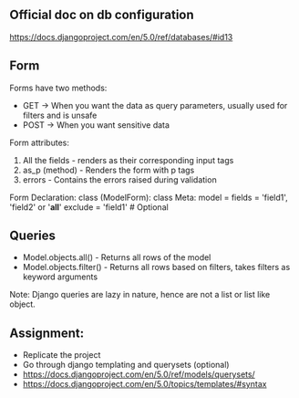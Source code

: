 ## Official doc on db configuration
https://docs.djangoproject.com/en/5.0/ref/databases/#id13

## Form
Forms have two methods:
- GET -> When you want the data as query parameters, usually used for filters and is unsafe
- POST -> When you want sensitive data

Form attributes:
1. All the fields - renders as their corresponding input tags
2. as_p (method) - Renders the form with p tags
3. errors - Contains the errors raised during validation

Form Declaration:
class <FormName>(ModelForm):
    class Meta:
        model = <Model>
        fields = 'field1', 'field2' or '__all__'
        exclude = 'field1' # Optional

## Queries
- Model.objects.all() - Returns all rows of the model
- Model.objects.filter() - Returns all rows based on filters, takes filters as keyword arguments

Note: Django queries are lazy in nature, hence are not a list or list like object.

## Assignment:
- Replicate the project
- Go through django templating and querysets (optional)
- https://docs.djangoproject.com/en/5.0/ref/models/querysets/
- https://docs.djangoproject.com/en/5.0/topics/templates/#syntax